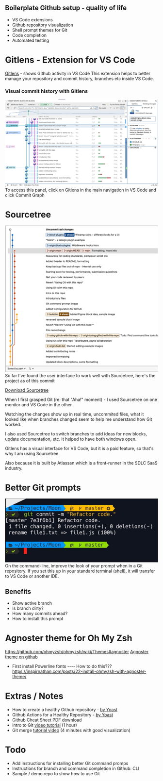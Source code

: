 ## Boilerplate Github setup - quality of life
- VS Code extensions
- Github repository visualization
- Shell prompt themes for Git
- Code completion
- Automated testing

# Gitlens - Extension for VS Code
[Gitlens](https://marketplace.visualstudio.com/items?itemName=eamodio.gitlens) - shows Github activity in VS Code
This extension helps to better manage your repository and commit history, branches etc inside VS Code.

### Visual commit history with Gitlens
![image](./images/gitlens-commit-graph.png)
To access this panel, click on Gitlens in the main navigation in VS Code and click Commit Graph


# Sourcetree
![image](./images/sourcetree-this-repo.png)
So far I've found the user interface to work well with Sourcetree, here's the project as of this commit

[Download Sourcetree](https://www.sourcetreeapp.com/)

When I first grasped Git (re: that "Aha!" moment) - I used Sourcetree on one monitor and VS Code in the other. 

Watching the changes show up in real time, uncommited files, what it looked like when branches changed seem to help me understand how Git worked.

I also used Sourcetree to switch branches to add ideas for new blocks, update documentation, etc. It helped to have both windows open.

Gitlens has a visual interface for VS Code, but it is a paid feature, so that's why I am using Sourcetree.

Also because it is built by Atlassan which is a front-runner in the SDLC SaaS industry.


# Better Git prompts 
![image](./images/git-terminal-profile.png)
On the command-line, improve the look of your prompt when in a Git repository.
If you set this up in your standard terminal (shell), it will transfer to VS Code or another IDE.

## Benefits 
- Show active branch
- Is branch dirty?
- How many commits ahead?
- How to install this prompt

# Agnoster theme for Oh My Zsh
https://github.com/ohmyzsh/ohmyzsh/wiki/Themes#agnoster
[Agnoster theme on github](https://github.com/agnoster/agnoster-zsh-theme)
- First install Powerline fonts
---- How to do this???
https://inspirnathan.com/posts/22-install-ohmyzsh-with-agnoster-theme/



# Extras / Notes
- How to create a healthy Github repository - [by Yoast](https://joost.blog/healthy-github-repository/)
- Github Actions for a Healthy Repository - [by Yoast](https://joost.blog/github-actions-wordpress/)
- Github Cheat Sheet [PDF download](./assets/git-cheat-sheat.pdf)
- Intro to Git [video tutorial](https://www.youtube.com/watch?v=8JJ101D3knE) (1 hour)
- Git merge [tutorial video](https://www.youtube.com/watch?v=0chZFIZLR_0) (4 minutes with good visualization)

# Todo
- Add instructions for installing better Git command promps
- Instructions for branch and command completion in Github: CLI
- Sample / demo repo to show how to use Git